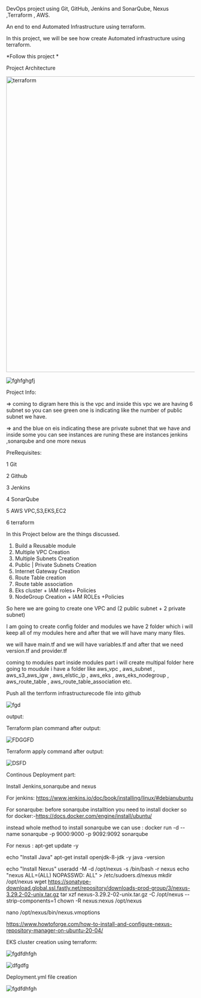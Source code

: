 DevOps project using Git, GitHub, Jenkins and SonarQube, Nexus ,Terraform , AWS.

An end to end Automated Infrastructure using terraform.

In this project, we will be see how create Automated infrastructure using terraform.

*Follow this project *

Project Architecture

<img width="788" alt="terraform" src="https://user-images.githubusercontent.com/122585172/230704921-bdc325c0-1266-4579-9e7e-5ef8fb593d9c.png">


![fghfghgfj](https://user-images.githubusercontent.com/122585172/230704923-b94d7949-97de-48ca-89c8-5ccddd7185ce.png)


Project Info:

=> coming to digram here this is the vpc and inside this vpc we are having 6 subnet so you can see green one is indicating like the number of public subnet we have.

=> and the blue on eis indicating these are private subnet that we have and inside some you can see instances are runing these are instances jenkins ,sonarqube and one more nexus 


PreRequisites:

1 Git

2 Github

3 Jenkins

4 SonarQube

5 AWS VPC,S3,EKS,EC2

6 terraform



In this Project below are the things discussed.

1. Build a Reusable module
2. Multiple VPC Creation
3. Multiple Subnets Creation
4. Public | Private Subnets Creation
5. Internet Gateway Creation
6. Route Table creation
7. Route table association
8. Eks cluster + IAM roles+ Policies
9. NodeGroup Creation + IAM ROLEs +Policies


So here we are going to create one VPC and (2 public subnet + 2 private subnet)

I am going to create config folder and modules we have 2 folder which i will keep all of my modules here and after that we will have many many files.

we will have main.tf and we will have variables.tf and after that we need version.tf and provider.tf

coming to modules part inside modules part i will create multipal folder here going to moudule i have a folder like aws_vpc , aws_subnet , aws_s3_aws_igw , aws_elstic_ip , aws_eks , aws_eks_nodegroup , aws_route_table , aws_route_table_association etc.



Push all the terrform infrastructurecode file into github


![fgd](https://user-images.githubusercontent.com/122585172/230705932-195149d6-876b-4f3d-ba2f-a18074aeeead.png)



output:

Terraform plan  command after output:

![FDGGFD](https://user-images.githubusercontent.com/122585172/230717439-6087a616-0782-4665-a4a3-54fc589b6032.png)



Terraform apply command after output:


![DSFD](https://user-images.githubusercontent.com/122585172/230717405-4e1a130c-67ea-4be4-bc64-8f56ca2eaf37.png)

Continous Deployment part:

Install Jenkins,sonarqube and nexus 

For jenkins: https://www.jenkins.io/doc/book/installing/linux/#debianubuntu

For sonarqube: before sonarqube installtion you need to install docker so for docker:-https://docs.docker.com/engine/install/ubuntu/

instead whole method to install sonarqube we can use :
    docker run -d --name sonarqube -p 9000:9000 -p 9092:9092 sonarqube

For nexus : apt-get update -y

echo "Install Java"
apt-get install openjdk-8-jdk -y
java -version

echo "Install Nexus"
useradd -M -d /opt/nexus -s /bin/bash -r nexus
echo "nexus ALL=(ALL) NOPASSWD: ALL" > /etc/sudoers.d/nexus
mkdir /opt/nexus
wget https://sonatype-download.global.ssl.fastly.net/repository/downloads-prod-group/3/nexus-3.29.2-02-unix.tar.gz
tar xzf nexus-3.29.2-02-unix.tar.gz -C /opt/nexus --strip-components=1
chown -R nexus:nexus /opt/nexus

nano /opt/nexus/bin/nexus.vmoptions



https://www.howtoforge.com/how-to-install-and-configure-nexus-repository-manager-on-ubuntu-20-04/

EKS cluster creation using terraform:



![fgdfdhfgh](https://user-images.githubusercontent.com/122585172/230754973-5d7ea68a-23ac-4c0d-a457-45b80bf5c243.png)

![dfgdfg](https://user-images.githubusercontent.com/122585172/230754977-4935eb06-6b3d-4381-9683-cd1662c38041.png)

Deployment.yml file creation

![fgdfdhfgh](https://user-images.githubusercontent.com/122585172/230755260-2a44153b-bb34-4219-bf8e-511e08a1aab1.png)








